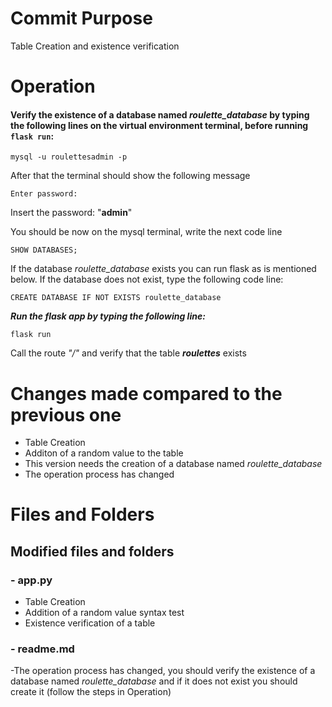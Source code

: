 # Commit Purpose
 Table Creation and existence verification

# Operation

#### **Verify the existence of a database named *roulette_database* by typing the following lines on the virtual environment terminal, before running `flask run`:**

    mysql -u roulettesadmin -p

After that the terminal should show the following message

    Enter password: 

Insert the password: "**admin**"

You should be now on the mysql terminal, write the next code line

    SHOW DATABASES;

If the database *roulette_database* exists you can run flask as is mentioned below. If the database does not exist, type the following code line:

    CREATE DATABASE IF NOT EXISTS roulette_database


***Run the flask app by typing the following line:***

    flask run

Call the route *"/"* and verify that the table ***roulettes*** exists 

# Changes made compared to the previous one
- Table Creation 
- Additon of a random value to the table
- This version needs the creation of a database named *roulette_database*
- The operation process has changed

# Files and Folders
## Modified files and folders
### - app.py
- Table Creation 
- Addition of a random value syntax test
- Existence verification of a table
### - readme.md
-The operation process has changed, you should verify the existence of a database named *roulette_database* and if it does not exist you should create it (follow the steps in Operation)

